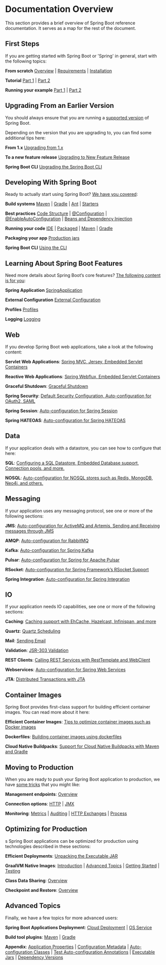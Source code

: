 # Documentation Overview

This section provides a brief overview of Spring Boot reference documentation. It serves as a map for the rest of the document.

## First Steps

If you are getting started with Spring Boot or 'Spring' in general, start with the following topics:

**From scratch** [Overview](https://docs.spring.io/spring-boot/index.html) | [Requirements](https://docs.spring.io/spring-boot/system-requirements.html) | [Installation](https://docs.spring.io/spring-boot/installing.html)

**Tutorial** [Part 1](https://docs.spring.io/spring-boot/tutorial/first-application/index.html) | [Part 2](https://docs.spring.io/spring-boot/tutorial/first-application/index.html#getting-started.first-application.code)

**Running your example** [Part 1](https://docs.spring.io/spring-boot/tutorial/first-application/index.html#getting-started.first-application.run) | [Part 2](https://docs.spring.io/spring-boot/tutorial/first-application/index.html#getting-started.first-application.executable-jar)

## Upgrading From an Earlier Version

You should always ensure that you are running a [supported version](https://github.com/spring-projects/spring-boot/wiki/Supported-Versions) of Spring Boot.

Depending on the version that you are upgrading to, you can find some additional tips here:

**From 1.x** [Upgrading from 1.x](https://docs.spring.io/spring-boot/upgrading.html#upgrading.from-1x)

**To a new feature release** [Upgrading to New Feature Release](https://docs.spring.io/spring-boot/upgrading.html#upgrading.to-feature)

**Spring Boot CLI** [Upgrading the Spring Boot CLI](https://docs.spring.io/spring-boot/upgrading.html#upgrading.cli)

## Developing With Spring Boot

Ready to actually start using Spring Boot? [We have you covered](https://docs.spring.io/spring-boot/reference/using/index.html):

**Build systems** [Maven](https://docs.spring.io/spring-boot/reference/using/build-systems.html#using.build-systems.maven) | [Gradle](https://docs.spring.io/spring-boot/reference/using/build-systems.html#using.build-systems.gradle) | [Ant](https://docs.spring.io/spring-boot/reference/using/build-systems.html#using.build-systems.ant) | [Starters](https://docs.spring.io/spring-boot/reference/using/build-systems.html#using.build-systems.starters)

**Best practices** [Code Structure](https://docs.spring.io/spring-boot/reference/using/structuring-your-code.html) | [@Configuration](https://docs.spring.io/spring-boot/reference/using/configuration-classes.html) | [@EnableAutoConfiguration](https://docs.spring.io/spring-boot/reference/using/auto-configuration.html) | [Beans and Dependency Injection](https://docs.spring.io/spring-boot/reference/using/spring-beans-and-dependency-injection.html)

**Running your code** [IDE](https://docs.spring.io/spring-boot/reference/using/running-your-application.html#using.running-your-application.from-an-ide) | [Packaged](https://docs.spring.io/spring-boot/reference/using/running-your-application.html#using.running-your-application.as-a-packaged-application) | [Maven](https://docs.spring.io/spring-boot/reference/using/running-your-application.html#using.running-your-application.with-the-maven-plugin) | [Gradle](https://docs.spring.io/spring-boot/reference/using/running-your-application.html#using.running-your-application.with-the-gradle-plugin)

**Packaging your app** [Production jars](https://docs.spring.io/spring-boot/reference/using/packaging-for-production.html)

**Spring Boot CLI** [Using the CLI](https://docs.spring.io/spring-boot/cli/index.html)

## Learning About Spring Boot Features

Need more details about Spring Boot’s core features? [The following content is for you](https://docs.spring.io/spring-boot/reference/features/index.html):

**Spring Application** [SpringApplication](https://docs.spring.io/spring-boot/reference/features/spring-application.html)

**External Configuration** [External Configuration](https://docs.spring.io/spring-boot/reference/features/external-config.html)

**Profiles** [Profiles](https://docs.spring.io/spring-boot/reference/features/profiles.html)

**Logging** [Logging](https://docs.spring.io/spring-boot/reference/features/logging.html)

## Web

If you develop Spring Boot web applications, take a look at the following content:

**Servlet Web Applications**: [Spring MVC, Jersey, Embedded Servlet Containers](https://docs.spring.io/spring-boot/reference/web/servlet.html)

**Reactive Web Applications**: [Spring Webflux, Embedded Servlet Containers](https://docs.spring.io/spring-boot/reference/web/reactive.html)

**Graceful Shutdown**: [Graceful Shutdown](https://docs.spring.io/spring-boot/reference/web/graceful-shutdown.html)

**Spring Security**: [Default Security Configuration, Auto-configuration for OAuth2, SAML](https://docs.spring.io/spring-boot/reference/web/spring-security.html)

**Spring Session**: [Auto-configuration for Spring Session](https://docs.spring.io/spring-boot/reference/web/spring-session.html)

**Spring HATEOAS**: [Auto-configuration for Spring HATEOAS](https://docs.spring.io/spring-boot/reference/web/spring-hateoas.html)

## Data

If your application deals with a datastore, you can see how to configure that here:

**SQL**: [Configuring a SQL Datastore, Embedded Database support, Connection pools, and more.](https://docs.spring.io/spring-boot/reference/data/sql.html)

**NOSQL**: [Auto-configuration for NOSQL stores such as Redis, MongoDB, Neo4j, and others.](https://docs.spring.io/spring-boot/reference/data/nosql.html)

## Messaging

If your application uses any messaging protocol, see one or more of the following sections:

**JMS**: [Auto-configuration for ActiveMQ and Artemis, Sending and Receiving messages through JMS](https://docs.spring.io/spring-boot/reference/messaging/jms.html)

**AMQP**: [Auto-configuration for RabbitMQ](https://docs.spring.io/spring-boot/reference/messaging/amqp.html)

**Kafka**: [Auto-configuration for Spring Kafka](https://docs.spring.io/spring-boot/reference/messaging/kafka.html)

**Pulsar**: [Auto-configuration for Spring for Apache Pulsar](https://docs.spring.io/spring-boot/reference/messaging/pulsar.html)

**RSocket**: [Auto-configuration for Spring Framework’s RSocket Support](https://docs.spring.io/spring-boot/reference/messaging/rsocket.html)

**Spring Integration**: [Auto-configuration for Spring Integration](https://docs.spring.io/spring-boot/reference/messaging/spring-integration.html)

## IO

If your application needs IO capabilities, see one or more of the following sections:

**Caching**: [Caching support with EhCache, Hazelcast, Infinispan, and more](https://docs.spring.io/spring-boot/reference/io/caching.html)

**Quartz**: [Quartz Scheduling](https://docs.spring.io/spring-boot/reference/io/quartz.html)

**Mail**: [Sending Email](https://docs.spring.io/spring-boot/reference/io/email.html)

**Validation**: [JSR-303 Validation](https://docs.spring.io/spring-boot/reference/io/validation.html)

**REST Clients**: [Calling REST Services with RestTemplate and WebClient](https://docs.spring.io/spring-boot/reference/io/rest-client.html)

**Webservices**: [Auto-configuration for Spring Web Services](https://docs.spring.io/spring-boot/reference/io/webservices.html)

**JTA**: [Distributed Transactions with JTA](https://docs.spring.io/spring-boot/reference/io/jta.html)

## Container Images

Spring Boot provides first-class support for building efficient container images. You can read more about it here:

**Efficient Container Images**: [Tips to optimize container images such as Docker images](https://docs.spring.io/spring-boot/reference/packaging/container-images/efficient-images.html)

**Dockerfiles**: [Building container images using dockerfiles](https://docs.spring.io/spring-boot/reference/packaging/container-images/dockerfiles.html)

**Cloud Native Buildpacks**: [Support for Cloud Native Buildpacks with Maven and Gradle](https://docs.spring.io/spring-boot/reference/packaging/container-images/cloud-native-buildpacks.html)

## Moving to Production

When you are ready to push your Spring Boot application to production, we have [some tricks](https://docs.spring.io/spring-boot/how-to/actuator.html) that you might like:

**Management endpoints**: [Overview](https://docs.spring.io/spring-boot/reference/actuator/endpoints.html)

**Connection options**: [HTTP](https://docs.spring.io/spring-boot/reference/actuator/monitoring.html) | [JMX](https://docs.spring.io/spring-boot/reference/actuator/jmx.html)

**Monitoring**: [Metrics](https://docs.spring.io/spring-boot/reference/actuator/metrics.html) | [Auditing](https://docs.spring.io/spring-boot/reference/actuator/auditing.html) | [HTTP Exchanges](https://docs.spring.io/spring-boot/reference/actuator/http-exchanges.html) | [Process](https://docs.spring.io/spring-boot/reference/actuator/process-monitoring.html)

## Optimizing for Production

s
Spring Boot applications can be optimized for production using technologies described in these sections:

**Efficient Deployments**: [Unpacking the Executable JAR](https://docs.spring.io/spring-boot/reference/packaging/efficient.html#packaging.efficient.unpacking)

**GraalVM Native Images**: [Introduction](https://docs.spring.io/spring-boot/reference/packaging/native-image/introducing-graalvm-native-images.html) | [Advanced Topics](https://docs.spring.io/spring-boot/reference/packaging/native-image/advanced-topics.html) | [Getting Started](https://docs.spring.io/spring-boot/how-to/native-image/developing-your-first-application.html) | [Testing](https://docs.spring.io/spring-boot/how-to/native-image/testing-native-applications.html)

**Class Data Sharing**: [Overview](https://docs.spring.io/spring-boot/reference/packaging/class-data-sharing.html)

**Checkpoint and Restore**: [Overview](https://docs.spring.io/spring-boot/reference/packaging/checkpoint-restore.html)

## Advanced Topics

Finally, we have a few topics for more advanced users:

**Spring Boot Applications Deployment**: [Cloud Deployment](https://docs.spring.io/spring-boot/how-to/deployment/cloud.html) | [OS Service](https://docs.spring.io/spring-boot/how-to/deployment/installing.html)

**Build tool plugins**: [Maven](https://docs.spring.io/spring-boot/maven-plugin/index.html) | [Gradle](https://docs.spring.io/spring-boot/gradle-plugin/index.html)

**Appendix**: [Application Properties](https://docs.spring.io/spring-boot/appendix/application-properties/index.html) | [Configuration Metadata](https://docs.spring.io/spring-boot/specification/configuration-metadata/index.html) | [Auto-configuration Classes](https://docs.spring.io/spring-boot/appendix/auto-configuration-classes/index.html) | [Test Auto-configuration Annotations](https://docs.spring.io/spring-boot/appendix/test-auto-configuration/index.html) | [Executable Jars](https://docs.spring.io/spring-boot/specification/executable-jar/index.html) | [Dependency Versions](https://docs.spring.io/spring-boot/appendix/dependency-versions/index.html)
